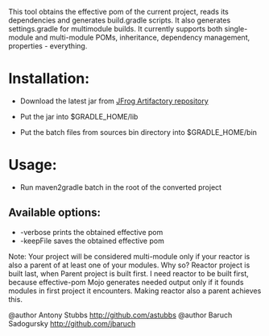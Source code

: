 This tool obtains  the effective pom of the current project, reads its dependencies and generates build.gradle scripts. It also generates settings.gradle for multimodule builds.
It currently supports both single-module and multi-module POMs, inheritance, dependency management, properties - everything.

Installation:
=============
* Download the latest jar from [JFrog Artifactory repository](http://repo.jfrog.org/artifactory/repo/org/gradle/tools/maven2gradle/1.0-SNAPSHOT/)

* Put the jar into $GRADLE_HOME/lib
* Put the batch files from sources bin directory into $GRADLE_HOME/bin

Usage:
============
* Run maven2gradle batch in the root of the converted project

 Available options:
 -----------------
*   -verbose prints the obtained effective pom
*   -keepFile saves the obtained effective pom

Note: Your project will be considered multi-module only if your reactor is also a parent of at least one of your modules. Why so? Reactor project is built last, when Parent project is built first. I need reactor to be built first, because effective-pom Mojo generates needed output only if it founds modules in first project it encounters. Making reactor also a parent achieves this.

@author Antony Stubbs http://github.com/astubbs
@author Baruch Sadogursky http://github.com/jbaruch
